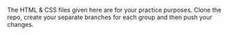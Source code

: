 The HTML & CSS files given here are for your practice purposes. Clone the repo, create your separate branches for each group and then push your changes.
